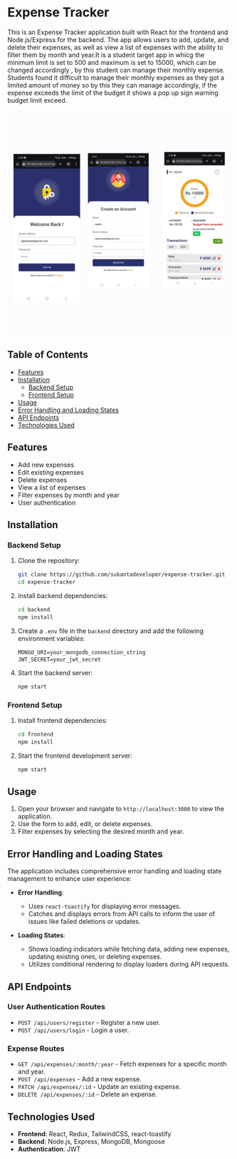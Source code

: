 # Expense Tracker

This is an Expense Tracker application built with React for the frontend and Node.js/Express for the backend. The app allows users to add, update, and delete their expenses, as well as view a list of expenses with the ability to filter them by month and year.It is a student target app in whicg the minimum limit is set to 500 and maximum is set to 15000, which can be changed accordingly , by this student can manage their monthly expense. Students found it difficult to manage their monthly expenses as they got a limited amount of money so by this they can manage accordingly, if the expense exceeds the limit of the budget it shows a pop up sign warning budget limit exceed.

 <img src="img 2077.jpg
  ">

## Table of Contents

- [Features](#features)
- [Installation](#installation)
  - [Backend Setup](#backend-setup)
  - [Frontend Setup](#frontend-setup)
- [Usage](#usage)
- [Error Handling and Loading States](#error-handling-and-loading-states)
- [API Endpoints](#api-endpoints)
- [Technologies Used](#technologies-used)

## Features

- Add new expenses
- Edit existing expenses
- Delete expenses
- View a list of expenses
- Filter expenses by month and year
- User authentication

## Installation

### Backend Setup

1. Clone the repository:
    ```bash
    git clone https://github.com/sukantadeveloper/expense-tracker.git
    cd expense-tracker
    ```

2. Install backend dependencies:
    ```bash
    cd backend
    npm install
    ```

3. Create a `.env` file in the `backend` directory and add the following environment variables:
    ```plaintext
    MONGO_URI=your_mongodb_connection_string
    JWT_SECRET=your_jwt_secret
    ```

4. Start the backend server:
    ```bash
    npm start
    ```

### Frontend Setup

1. Install frontend dependencies:
    ```bash
    cd frontend
    npm install
    ```

2. Start the frontend development server:
    ```bash
    npm start
    ```

## Usage

1. Open your browser and navigate to `http://localhost:3000` to view the application.
2. Use the form to add, edit, or delete expenses.
3. Filter expenses by selecting the desired month and year.

## Error Handling and Loading States

The application includes comprehensive error handling and loading state management to enhance user experience:

- **Error Handling**: 
  - Uses `react-toastify` for displaying error messages.
  - Catches and displays errors from API calls to inform the user of issues like failed deletions or updates.

- **Loading States**:
  - Shows loading indicators while fetching data, adding new expenses, updating existing ones, or deleting expenses.
  - Utilizes conditional rendering to display loaders during API requests.



## API Endpoints

### User Authentication Routes

- `POST /api/users/register` - Register a new user.
- `POST /api/users/login` - Login a user.

### Expense Routes

- `GET /api/expenses/:month/:year` - Fetch expenses for a specific month and year.
- `POST /api/expenses` - Add a new expense.
- `PATCH /api/expenses/:id` - Update an existing expense.
- `DELETE /api/expenses/:id` - Delete an expense.

## Technologies Used

- **Frontend**: React, Redux, TailwindCSS, react-toastify
- **Backend**: Node.js, Express, MongoDB, Mongoose
- **Authentication**: JWT


